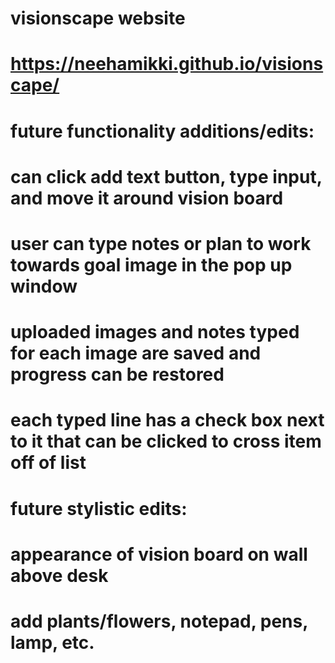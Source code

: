 # visionscape website
# https://neehamikki.github.io/visionscape/
#
# future functionality additions/edits:
# can click add text button, type input, and move it around vision board
# user can type notes or plan to work towards goal image in the pop up window
# uploaded images and notes typed for each image are saved and progress can be restored
# each typed line has a check box next to it that can be clicked to cross item off of list
#
# future stylistic edits:
# appearance of vision board on wall above desk
# add plants/flowers, notepad, pens, lamp, etc.
